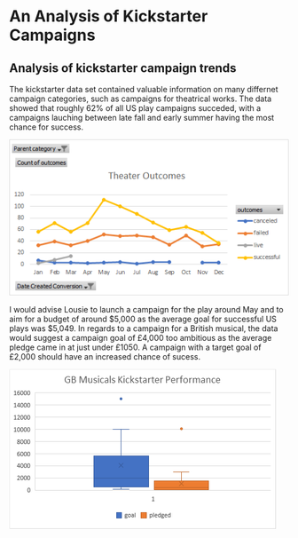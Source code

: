 # An Analysis of Kickstarter Campaigns
## Analysis of kickstarter campaign trends 
The kickstarter data set contained valuable information on many differnet campaign categories, such as campaigns for theatrical works. The data showed that roughly 62% of all US play campaigns succeded, with a campaigns lauching between late fall and early summer having the most chance for success.

![ksLine.png](ksLine.png)

I would advise Lousie to launch a campaign for the play around May and to aim for a budget of around $5,000 as the average goal for successful US plays was $5,049. In regards to a campaign for a British musical, the data would suggest a campaign goal of £4,000 too ambitious as the average pledge came in at just under £1050. A campaign with a target goal of £2,000 should have an increased chance of sucess.

![ksGreatBritian.png](ksGreatBritian.png)

